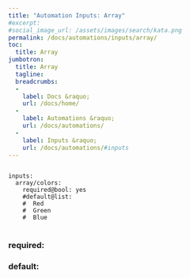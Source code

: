```yaml
---
title: "Automation Inputs: Array"
#excerpt: 
#social_image_url: /assets/images/search/kata.png
permalink: /docs/automations/inputs/array/
toc:
  title: Array
jumbotron:
  title: Array
  tagline: 
  breadcrumbs:
  -
    label: Docs &raquo;
    url: /docs/home/
  -
    label: Automations &raquo;
    url: /docs/automations/
  -
    label: Inputs &raquo;
    url: /docs/automations/#inputs
---
```


<pre>
<code class="language-cerb">
inputs:
  array/colors:
    required@bool: yes
    #default@list:
    #  Red
    #  Green
    #  Blue
</code>
</pre>

### required:

### default: